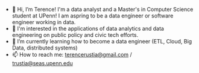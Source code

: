 - 👋 Hi, I’m Terence! I'm a data analyst and a Master's in Computer Science student at UPenn! I am aspring to be a data engineer or software engineer working in data.
- 👀 I'm interested in the applications of data analytics and data engineering on public policy and civic tech efforts.
- 🌱 I’m currently learning how to become a data engineer (ETL, Cloud, Big Data, distributed systems)
- 📫 How to reach me: terencerustia@gmail.com / trustia@seas.upenn.edu

<!---
tsamba120/tsamba120 is a ✨ special ✨ repository because its `README.md` (this file) appears on your GitHub profile.
You can click the Preview link to take a look at your changes.
--->
